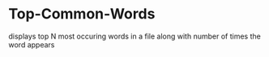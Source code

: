 # Top-Common-Words
displays top N most occuring words in a file along with number of times the word appears

